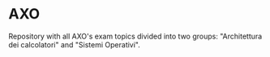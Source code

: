 # AXO
Repository with all AXO's exam topics divided into two groups: "Architettura dei calcolatori" and "Sistemi Operativi".
